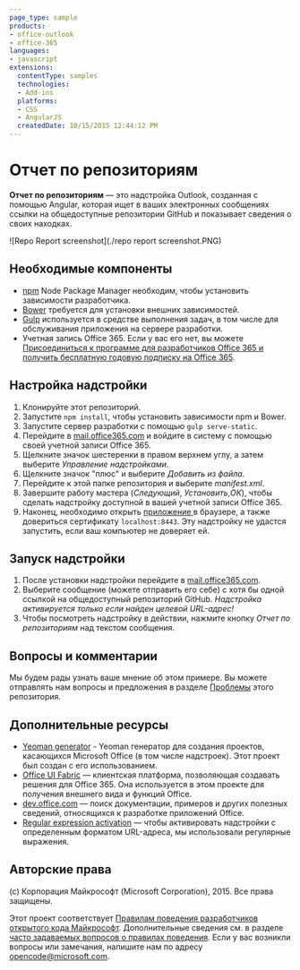 ```yaml
---
page_type: sample
products:
- office-outlook
- office-365
languages:
- javascript
extensions:
  contentType: samples
  technologies:
  - Add-ins
  platforms:
  - CSS
  - AngularJS
  createdDate: 10/15/2015 12:44:12 PM
---
```

# Отчет по репозиториям
**Отчет по репозиториям** — это надстройка Outlook, созданная с помощью Angular, которая ищет в ваших электронных сообщениях ссылки на общедоступные репозитории GitHub и показывает сведения о своих находках.

![Repo Report screenshot](./repo report screenshot.PNG)

## Необходимые компоненты
* [npm](https://www.npmjs.com/) Node Package Manager необходим, чтобы установить зависимости разработчика.
* [Bower](http://bower.io/) требуется для установки внешних зависимостей. 
* [Gulp](http://gulpjs.com/) используется в средстве выполнения задач, в том числе для обслуживания приложения на сервере разработки.
* Учетная запись Office 365. Если у вас его нет, вы можете [Присоединиться к программе для разработчиков Office 365 и получить бесплатную годовую подписку на Office 365](https://aka.ms/devprogramsignup).

## Настройка надстройки
1. Клонируйте этот репозиторий.
2. Запустите `npm install`, чтобы установить зависимости npm и Bower.
3. Запустите сервер разработки с помощью `gulp serve-static`.
4. Перейдите в [mail.office365.com](http://mail.office365.com) и войдите в систему с помощью своей учетной записи Office 365.
5. Щелкните значок шестеренки в правом верхнем углу, а затем выберите *Управление надстройками*.
6. Щелкните значок "плюс" и выберите *Добавить из файла*.
7. Перейдите к этой папке репозитория и выберите *manifest.xml*.
8. Завершите работу мастера (*Следующий*, *Установить*,*ОК*), чтобы сделать надстройку доступной в вашей учетной записи Office 365.
9. Наконец, необходимо открыть [приложение ](https://localhost:8443/appread/index.html) в браузере, а также довериться сертификату `localhost:8443`. Эту надстройку не удастся запустить, если ваш компьютер не доверяет ей.

## Запуск надстройки
1. После установки надстройки перейдите в [mail.office365.com](mail.office365.com). 
2. Выберите сообщение (можете отправить его себе) с хотя бы одной ссылкой на общедоступный репозиторий GitHub. *Надстройка активируется только если найден целевой URL-адрес!*
3. Чтобы посмотреть надстройку в действии, нажмите кнопку *Отчет по репозиториям* над текстом сообщения.

## Вопросы и комментарии
Мы будем рады узнать ваше мнение об этом примере. Вы можете отправлять нам вопросы и предложения в разделе [Проблемы](https://github.com/OfficeDev/Outlook-Add-in-RepoReport/issues) этого репозитория.

## Дополнительные ресурсы
* [Yeoman generator](https://github.com/OfficeDev/generator-office) - Yeoman генератор для создания проектов, касающихся Microsoft Office (в том числе надстроек). Этот проект был создан с его использованием.
* [Office UI Fabric](https://github.com/OfficeDev/Office-UI-Fabric/) — клиентская платформа, позволяющая создавать решения для Office 365. Она используется в этом проекте для получения внешнего вида и функций Office. 
* [dev.office.com](http://dev.office.com) — поиск документации, примеров и других полезных сведений, относящихся к разработке приложений Office.
* [Regular expression activation](https://msdn.microsoft.com/en-us/library/office/fp142135.aspx) — чтобы активировать надстройки с определенным форматом URL-адреса, мы использовали регулярные выражения.

## Авторские права
(c) Корпорация Майкрософт (Microsoft Corporation), 2015. Все права защищены.


Этот проект соответствует [Правилам поведения разработчиков открытого кода Майкрософт](https://opensource.microsoft.com/codeofconduct/). Дополнительные сведения см. в разделе [часто задаваемых вопросов о правилах поведения](https://opensource.microsoft.com/codeofconduct/faq/). Если у вас возникли вопросы или замечания, напишите нам по адресу [opencode@microsoft.com](mailto:opencode@microsoft.com).

